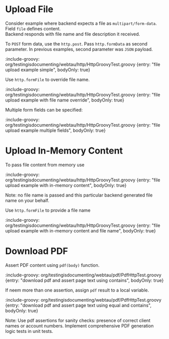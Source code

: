 # Upload File 

Consider example where backend expects a file as `multipart/form-data`. 
Field `file` defines content.  
Backend responds with file name and file description it received.  

To `POST` form data, use the `http.post`. 
Pass `http.formData` as second parameter. In previous examples, second parameter was `JSON` payload.

:include-groovy: org/testingisdocumenting/webtau/http/HttpGroovyTest.groovy {entry: "file upload example simple", bodyOnly: true}

Use `http.formFile` to override file name.

:include-groovy: org/testingisdocumenting/webtau/http/HttpGroovyTest.groovy {entry: "file upload example with file name override", bodyOnly: true}

Multiple form fields can be specified: 

:include-groovy: org/testingisdocumenting/webtau/http/HttpGroovyTest.groovy {entry: "file upload example multiple fields", bodyOnly: true}

# Upload In-Memory Content

To pass file content from memory use

:include-groovy: org/testingisdocumenting/webtau/http/HttpGroovyTest.groovy {entry: "file upload example with in-memory content", bodyOnly: true}

Note: no file name is passed and this particular backend generated file name on your behalf.

Use `http.formFile` to provide a file name

:include-groovy: org/testingisdocumenting/webtau/http/HttpGroovyTest.groovy {entry: "file upload example with in-memory content and file name", bodyOnly: true}

# Download PDF

Assert PDF content using `pdf(body)` function.

:include-groovy: org/testingisdocumenting/webtau/pdf/PdfHttpTest.groovy {entry: "download pdf and assert page text using contains", bodyOnly: true}

If neem more than one assertion, assign `pdf` result to a local variable.

:include-groovy: org/testingisdocumenting/webtau/pdf/PdfHttpTest.groovy {entry: "download pdf and assert page text using equal and contains", bodyOnly: true}

Note: Use pdf assertions for sanity checks: presence of correct client names or account numbers. Implement comprehensive PDF generation logic tests in unit tests.